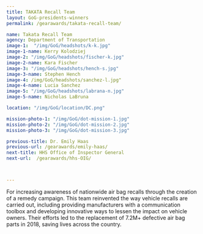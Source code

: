 ```yaml
---
title: TAKATA Recall Team
layout: GoG-presidents-winners
permalink: /gearawards/takata-recall-team/

name: Takata Recall Team
agency: Department of Transportation
image-1:  "/img/GoG/headshots/k-k.jpg"
image-1-name: Kerry Kolodziej
image-2: "/img/GoG/headshots/fischer-k.jpg"
image-2-name: Kara Fischer
image-3: "/img/GoG/headshots/hench-s.jpg"
image-3-name: Stephen Hench
image-4: /img/GoG/headshots/sanchez-l.jpg"
image-4-name: Lucia Sanchez
image-5: "/img/GoG/headshots/labrana-n.jpg"
image-5-name: Nicholas LaBruna

location: "/img/GoG/location/DC.png"

mission-photo-1: "/img/GoG/dot-mission-1.jpg"
mission-photo-2: "/img/GoG/dot-mission-2.jpg"
mission-photo-3: "/img/GoG/dot-mission-3.jpg"

previous-title: Dr. Emily Haas
previous-url: /gearawards/emily-haas/
next-title: HHS Office of Inspector General
next-url:  /gearawards/hhs-OIG/



---
```


For increasing awareness of nationwide air bag recalls through the creation of a
remedy campaign. This team reinvented the way vehicle recalls are carried out,
including providing manufacturers with a communication toolbox and developing
innovative ways to lessen the impact on vehicle owners. Their efforts led to the
replacement of 7.2M+ defective air bag parts in 2018, saving lives across the country.
